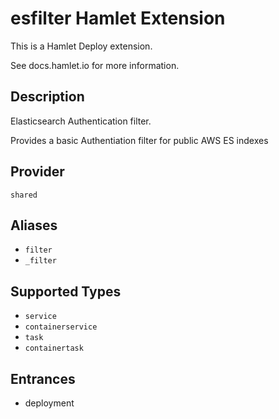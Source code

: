 # esfilter Hamlet Extension

This is a Hamlet Deploy extension.

See docs.hamlet.io for more information.

## Description
<!-- provide a summary of the purpose and use-case for your extension -->
Elasticsearch Authentication filter.

Provides a basic Authentiation filter for public AWS ES indexes

## Provider
<!-- the associated Hamlet Plugin Provider required -->
`shared`

## Aliases
<!-- list any aliases that this Extension may be used as -->
- `filter`
- `_filter`

## Supported Types
<!-- List of component types that can be extended -->
- `service`
- `containerservice`
- `task`
- `containertask`

## Entrances
<!-- List of entrances that this extension supports -->
- deployment